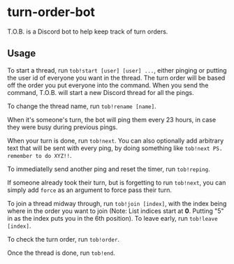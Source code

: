 # turn-order-bot
T.O.B. is a Discord bot to help keep track of turn orders.

## Usage
To start a thread, run `tob!start [user] [user] ...`, either pinging or putting the user id of everyone you want in the thread. The turn order will be based off the order you put everyone into the command. When you send the command, T.O.B. will start a new Discord thread for all the pings.

To change the thread name, run `tob!rename [name]`.

When it's someone's turn, the bot will ping them every 23 hours, in case they were busy during previous pings.

When your turn is done, run `tob!next`. You can also optionally add arbitrary text that will be sent with every ping, by doing something like `tob!next PS. remember to do XYZ!!`.

To immediatelly send another ping and reset the timer, run `tob!reping`.

If someone already took their turn, but is forgetting to run `tob!next`, you can simply add `force` as an argument to force pass their turn.

To join a thread midway through, run `tob!join [index]`, with the index being where in the order you want to join (Note: List indices start at **0**. Putting "5" in as the index puts you in the 6th position). To leave early, run `tob!leave [index]`.

To check the turn order, run `tob!order`.

Once the thread is done, run `tob!end`.
